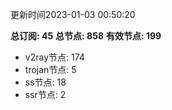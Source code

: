 更新时间2023-01-03 00:50:20

**总订阅: 45**
**总节点: 858**
**有效节点: 199**
- v2ray节点: 174
- trojan节点: 5
- ss节点: 18
- ssr节点: 2
